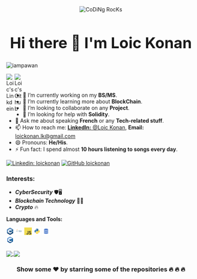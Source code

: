 <div align="center">
<img src="https://github.com/SP-XD/SP-XD/blob/main/images/dev-working_rounded.gif?raw=true" href="https://github.com/sp-xd" alt="CoDiNg RocKs"  width="350"/><br> 
 <h1 style="font-size:40px;"><strong> Hi there 👋 I'm Loic Konan </strong></h1>  

</div align="center">

<p align="left"> <img src="https://komarev.com/ghpvc/?username=loickonan&label=Views&color=blue&style=plastic" alt="iampawan" /> </p>

<a href="https://www.linkedin.com/in/loickonan/">
  <img align="left" alt="Loic's Linkdein" width="22px" src="https://cdn.jsdelivr.net/npm/simple-icons@v3/icons/linkedin.svg" />
</a>
<a href="https://github.com/LoicKonan">
  <img align="left" alt="Loic's Github" width="22px" src="https://cdn.jsdelivr.net/npm/simple-icons@v3/icons/github.svg" />
</a>

<br/>
<br/>


- 🔭 I’m currently working on my **BS/MS**.
- 🌱 I’m currently learning more about **BlockChain**.
- 👯 I’m looking to collaborate on any **Project**.
- 🤔 I’m looking for help with **Solidity**.
- 💬 Ask me about speaking **French** or any **Tech-related stuff**.
- 📫 How to reach me: [**Linkedln:** @Loic Konan](https://www.linkedin.com/in/loickonan/),  **Email:** loickonan.lk@gmail.com
- 😄 Pronouns: **He/His**.
- ⚡ Fun fact: I spend almost **10 hours listening to songs every day**.

[![Linkedin: loickonan](https://img.shields.io/badge/-loickonan-blue?style=flat-square&logo=Linkedin&logoColor=white&link=https://www.linkedin.com/in/loickonan/)](https://www.linkedin.com/in/loickonan/)
[![GitHub loickonan](https://img.shields.io/github/followers/loickonan?label=follow&style=social)](https://github.com/LoicKonan)


### Interests:

- ***CyberSecurity*** 🛡️🖥️ 
- ***Blockchain Technology*** 👨‍💻
- ***Crypto*** :fire:

**Languages and Tools:**  

<code><img height="20" src="https://raw.githubusercontent.com/github/explore/80688e429a7d4ef2fca1e82350fe8e3517d3494d/topics/cpp/cpp.png"></code>
<code><img height="20" src="https://raw.githubusercontent.com/github/explore/80688e429a7d4ef2fca1e82350fe8e3517d3494d/topics/java/java.png"></code>
<code><img height="20" src="https://raw.githubusercontent.com/github/explore/80688e429a7d4ef2fca1e82350fe8e3517d3494d/topics/javascript/javascript.png"></code>
<code><img height="20" src="https://raw.githubusercontent.com/github/explore/80688e429a7d4ef2fca1e82350fe8e3517d3494d/topics/python/python.png"></code>
<code><img height="20" src="https://raw.githubusercontent.com/github/explore/80688e429a7d4ef2fca1e82350fe8e3517d3494d/topics/sql/sql.png"></code>    
<code><img height="20" src="https://raw.githubusercontent.com/github/explore/80688e429a7d4ef2fca1e82350fe8e3517d3494d/topics/c/c.png"></code>    

<a href="#" onclick="return false;">
  <img align="center" src="https://github-readme-stats.vercel.app/api/top-langs/?username=loickonan&theme=light&count_private=true&langs_count=15" />
</a>

<a href="https://github.com/loickonan">
 <img align="center" src="https://github-readme-stats.vercel.app/api?username=LoicKonan&&show_icons=true&line_height=40&title_color=3982FA&icon_color=CF040D&text_color=0DCE42&bg_color=FFFFFF"/>
</a>

<div align="center">

### Show some ❤️ by starring some of the repositories 🔥 🔥 🔥

</div>

